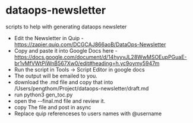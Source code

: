 # dataops-newsletter
scripts to help with generating dataops newsleter

* Edit the Newsletter in Quip - https://zapier.quip.com/DCGCAJ866aoB/DataOps-Newsletter
* Copy and paste it into Google Docs here - https://docs.google.com/document/d/14hyyvJL28WwMSOEupPGuaE-br1vMfVWtPiWnB567Xw0/edit#heading=h.yc9oymy5947m
* Run the script in Tools -> Script Editor in google docs
* The output will be emailed to you. 
* download the .md file and copy that into /Users/pengthom/Project/dataops-newsletter/draft.md
* run python3 gen_toc.py
* open the <year>-<month>-final.md file and review it. 
* copy The file and post in async
* Replace quip referenceses to users names with @username   
